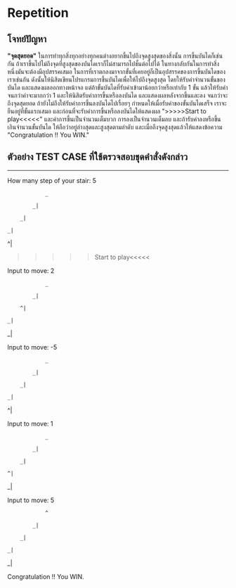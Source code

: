 # Repetition
## โจทย์ปัญหา
**"จุดสุดยอด"**
    ในการทำทุกสิ่งทุกอย่างทุกคนต่างอยากขึ้นไปถึงจุดสูงสุดของสิ่งนั้น การขึ้นบันไดก็เช่นกัน ถ้าเราขึ้นไปไม่ถึงจุดที่สูงสุดของบันไดเราก็ไม่สามารถไปชั้นต่อไปได้ ในทางกลับกันในการทำสิ่งหนึ่งมันจะต้องมีอุปสรรคเสมอ ในการที่เราตกลงมาจากขั้นที่เคยอยู่ก็เป็นอุปสรรคของการขึ้นบันไดของเราเช่นกัน
    ดังนั้นให้นิสิตเขียนโปรแกรมการขึ้นบันไดเพื่อให้ไปถึงจุดสูงสุด โดยให้รับค่าจำนวนขั้นของบันได และแสดงผลออกทางหน้าจอ แต่ถ้าขั้นบันไดที่รับค่าเข้ามาน้อยกว่าหรือเท่ากับ 1 ขั้น แล้วให้รับค่าจนกว่าค่าจะมากกว่า 1 และให้นิสิตรับค่าการขึ้นหรือลงบันได และแสดงผลหลังจากขึ้นและลง จนกว่าจะถึงจุดสุดยอด ถ้ายังไม่ถึงให้รับค่าการขึ้นลงบันไดไปเรื่อยๆ
    กำหนดให้เมื่อรับค่าของขั้นบันไดเสร็จ เราจะยืนอยู่ที่ขั้นแรกเสมอ และก่อนที่จะรับค่าการขึ้นหรือลงบันไดให้แสดงผล ">>>>>Start to play<<<<<" และค่าการขึ้นเป็นจำนวนเต็มบวก การลงเป็นจำนวนเต็มลบ และถ้ารับค่าลงหรือขึ้นเกินจำนวนขั้นบันได ให้ถือว่าอยู่ล่างสุดและสูงสุดตามลำดับ และเมื่อถึงจุดสูงสุดแล้วให้แสดงข้อความ "Congratulation !! You WIN."
## ตัวอย่าง TEST CASE ที่ใช้ตรวจสอบชุดคำสั่งดังกล่าว 
-----------
How many step of your stair: 5

                _

            _|

        _|

    _|

^|

>>>>>Start to play<<<<<

Input to move: 2

                _

            _|

        ^|

    _|

_|

Input to move: -5

                _

            _|

        _|

    _|

^|

Input to move: 1

                _

            _|

        _|

    ^|

_|

Input to move: 5

                ^

            _|

        _|

    _|

_|

Congratulation !! You WIN.